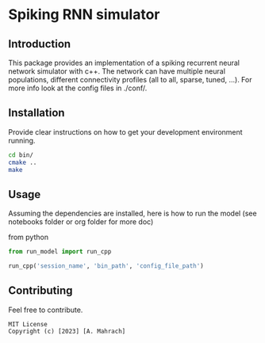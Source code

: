 # Spiking RNN simulator

## Introduction
This package provides an implementation of a spiking recurrent neural network simulator with c++.
The network can have multiple neural populations, different connectivity profiles (all to all, sparse, tuned, ...).
For more info look at the config files in ./conf/.

## Installation
Provide clear instructions on how to get your development environment running.
```bash
cd bin/
cmake ..
make
```
## Usage
Assuming the dependencies are installed, here is how to run the model (see notebooks folder or org folder for more doc)

from python
```python
from run_model import run_cpp

run_cpp('session_name', 'bin_path', 'config_file_path')
```

## Contributing
Feel free to contribute.
```
MIT License
Copyright (c) [2023] [A. Mahrach]
```

